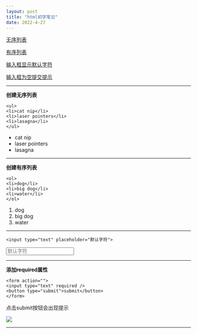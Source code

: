 ```yaml
---
layout: post
title: "html初学笔记"
date: 2022-4-27 
---
```



<a href="#wx-list">无序列表</a>

<a href="#yx-list">有序列表</a>

<a href="#input-default-font">输入框显示默认字符</a>

<a href="#input-null">输入框为空提交提示</a>



---


<div id="wx-list">

**创建无序列表** 

    <ul>
    <li>cat nip</li>
    <li>laser pointers</li>
    <li>lasagna</li>
    </ul>

<ul>
  <li>cat nip</li>
  <li>laser pointers</li>
  <li>lasagna</li>
</ul>

</div>

___

<div id="yx-list">

**创建有序列表**


    <ol>
    <li>dog</li>
    <li>big dog</li>
    <li>water</li>
    </ol>

<ol>
  <li>dog</li>
  <li>big dog</li>
  <li>water</li>
</ol>

</div>

---

<div id="input-default-font">

    <input type="text" placeholder="默认字符">

<input type="text" placeholder="默认字符">

___

</div>


<div id="input-null">

**添加required属性**

    <form action="">
    <input type="text" required />
    <button type="submit">submit</button>
    </form>



点击submit按钮会出现提示

<img src="https://bayimg.com/c1a54aad2b4c50f025b0f453c17abd85c8adfe6f.jpg" />

___

</div>

